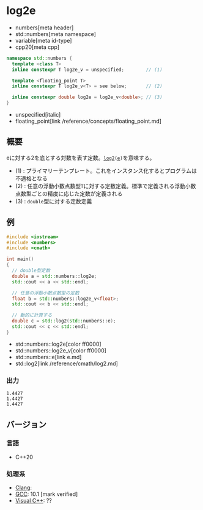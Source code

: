 # log2e
* numbers[meta header]
* std::numbers[meta namespace]
* variable[meta id-type]
* cpp20[meta cpp]

```cpp
namespace std::numbers {
  template <class T>
  inline constexpr T log2e_v = unspecified;        // (1)

  template <floating_point T>
  inline constexpr T log2e_v<T> = see below;       // (2)

  inline constexpr double log2e = log2e_v<double>; // (3)
}
```
* unspecified[italic]
* floating_point[link /reference/concepts/floating_point.md]

## 概要
eに対する2を底とする対数を表す定数。[`log2`](/reference/cmath/log2.md)`(`[`e`](e.md)`)`を意味する。


- (1) : プライマリーテンプレート。これをインスタンス化するとプログラムは不適格となる
- (2) : 任意の浮動小数点数型`T`に対する定数定義。標準で定義される浮動小数点数型ごとの精度に応じた定数が定義される
- (3) : `double`型に対する定数定義


## 例
```cpp example
#include <iostream>
#include <numbers>
#include <cmath>

int main()
{
  // double型定数
  double a = std::numbers::log2e;
  std::cout << a << std::endl;

  // 任意の浮動小数点数型の定数
  float b = std::numbers::log2e_v<float>;
  std::cout << b << std::endl;

  // 動的に計算する
  double c = std::log2(std::numbers::e);
  std::cout << c << std::endl;
}
```
* std::numbers::log2e[color ff0000]
* std::numbers::log2e_v[color ff0000]
* std::numbers::e[link e.md]
* std::log2[link /reference/cmath/log2.md]

### 出力
```
1.4427
1.4427
1.4427
```

## バージョン
### 言語
- C++20

### 処理系
- [Clang](/implementation.md#clang):
- [GCC](/implementation.md#gcc): 10.1 [mark verified]
- [Visual C++](/implementation.md#visual_cpp): ??
